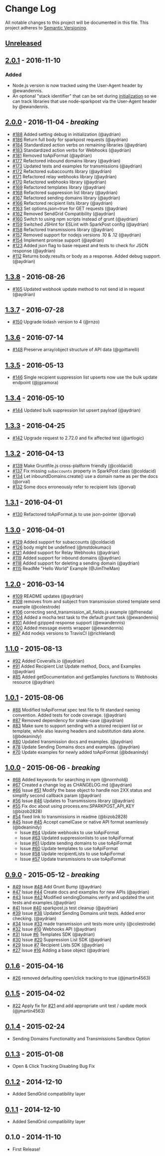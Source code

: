 # Change Log
All notable changes to this project will be documented in this file.
This project adheres to [Semantic Versioning](http://semver.org/).

## [Unreleased][unreleased]

## [2.0.1] - 2016-11-10
### Added
- Node.js version is now tracked using the User-Agent header by @ewandennis.
- An optional "stack identifier" that can be set during [initialization](README.md#initialization) so we can track libraries that use node-sparkpost via the User-Agent header by @ewandennis.

## [2.0.0] - 2016-11-04 - *breaking*
- [#188](https://github.com/SparkPost/node-sparkpost/pull/188) Added setting debug in initialization (@aydrian)
- [#186](https://github.com/SparkPost/node-sparkpost/pull/186) Return full body for sparkpost requests (@aydrian)
- [#184](https://github.com/SparkPost/node-sparkpost/pull/184) Standardized action verbs on remaining libraries (@aydrian)
- [#183](https://github.com/SparkPost/node-sparkpost/pull/183) Standardized action verbs for Webhooks (@aydrian)
- [#181](https://github.com/SparkPost/node-sparkpost/pull/181) Removed toApiFormat (@aydrian)
- [#177](https://github.com/SparkPost/node-sparkpost/pull/177) Refactored inbound domains library (@aydrian)
- [#173](https://github.com/SparkPost/node-sparkpost/pull/173) Updated tests and examples for transmissions (@aydrian)
- [#172](https://github.com/SparkPost/node-sparkpost/pull/172) Refactored subaccounts library (@aydrian)
- [#171](https://github.com/SparkPost/node-sparkpost/pull/171) Refactored relay webhooks library (@aydrian)
- [#170](https://github.com/SparkPost/node-sparkpost/pull/170) Refactored webhooks library (@aydrian)
- [#169](https://github.com/SparkPost/node-sparkpost/pull/169) Refactored templates library (@aydrian)
- [#168](https://github.com/SparkPost/node-sparkpost/pull/168) Refactored suppression list library (@aydrian)
- [#167](https://github.com/SparkPost/node-sparkpost/pull/167) Refactored sending domains library (@aydrian)
- [#166](https://github.com/SparkPost/node-sparkpost/pull/166) Refactored recipient lists library (@aydrian)
- [#163](https://github.com/SparkPost/node-sparkpost/pull/163) Set options.json=true for GET requests (@aydrian)
- [#162](https://github.com/SparkPost/node-sparkpost/pull/162) Removed SendGrid Compatibility (@aydrian)
- [#160](https://github.com/SparkPost/node-sparkpost/pull/160) Switch to using npm scripts instead of grunt (@aydrian)
- [#159](https://github.com/SparkPost/node-sparkpost/pull/159) Switched JSHint for ESLint with SparkPost config (@aydrian)
- [#158](https://github.com/SparkPost/node-sparkpost/pull/158) Refactored transmissions library (@aydrian)
- [#157](https://github.com/SparkPost/node-sparkpost/pull/157) Removed support for nodejs versions .10 & .12 (@aydrian)
- [#154](https://github.com/SparkPost/node-sparkpost/pull/154) Implement promise support (@aydrian)
- [#123](https://github.com/SparkPost/node-sparkpost/pull/123) Added json flag to base request and tests to check for JSON response (@aydrian)
- [#112](https://github.com/SparkPost/node-sparkpost/pull/112) Returns body.results or body as a response. Added debug support. (@aydrian)

## [1.3.8] - 2016-08-26
- [#165](https://github.com/SparkPost/node-sparkpost/pull/165) Updated webhook update method to not send id in request (@aydrian)

## [1.3.7] - 2016-07-28
- [#150](https://github.com/SparkPost/node-sparkpost/pull/150) Upgrade lodash version to 4 (@rnzo)

## [1.3.6] - 2016-07-14
- [#148](https://github.com/SparkPost/node-sparkpost/pull/148) Preserve array/object structure of API data (@gpittarelli)

## [1.3.5] - 2016-05-13
- [#146](https://github.com/SparkPost/node-sparkpost/pull/146) Single recipient suppression list upserts now use the bulk update endpoint (@jgzamora)

## [1.3.4] - 2016-05-10
- [#144](https://github.com/SparkPost/node-sparkpost/pull/144) Updated bulk suppression list upsert payload (@aydrian)

## [1.3.3] - 2016-04-25
- [#142](https://github.com/SparkPost/node-sparkpost/pull/142) Upgrade request to 2.72.0 and fix affected test (@artlogic)

## [1.3.2] - 2016-04-13
- [#139](https://github.com/SparkPost/node-sparkpost/pull/139) Make Gruntfile.js cross-platform friendly (@coldacid)
- [#137](https://github.com/SparkPost/node-sparkpost/pull/137) Fix missing `subaccounts` property in SparkPost class (@coldacid)
- [#134](https://github.com/SparkPost/node-sparkpost/pull/134) Let inboundDomains.create() use a domain name as per the docs (@orval)
- [#132](https://github.com/SparkPost/node-sparkpost/pull/132) Some docs erroneously refer to recipient lists (@orval)

## [1.3.1] - 2016-04-01
- [#130](https://github.com/SparkPost/node-sparkpost/pull/130) Refactored toApiFormat.js to use json-pointer (@orval)

## [1.3.0] - 2016-04-01
- [#129](https://github.com/SparkPost/node-sparkpost/pull/129) Added support for subaccounts (@coldacid)
- [#126](https://github.com/SparkPost/node-sparkpost/pull/126) body might be undefined (@mstdokumaci)
- [#121](https://github.com/SparkPost/node-sparkpost/pull/121) Added support for Relay Webhooks (@aydrian)
- [#119](https://github.com/SparkPost/node-sparkpost/pull/119) Added support for inbound domains (@aydrian)
- [#118](https://github.com/SparkPost/node-sparkpost/pull/118) Added support for deleting a sending domain (@aydrian)
- [#115](https://github.com/SparkPost/node-sparkpost/pull/115) ReadMe "Hello World" Example (@JimTheMan)

## [1.2.0] - 2016-03-14
- [#109](https://github.com/SparkPost/node-sparkpost/pull/109) README updates (@aydrian)
- [#108](https://github.com/SparkPost/node-sparkpost/pull/108) removes from and subject from transmission stored template send example (@colestrode)
- [#106](https://github.com/SparkPost/node-sparkpost/pull/106) correcting send_transmission_all_fields.js example (@lfreneda)
- [#104](https://github.com/SparkPost/node-sparkpost/pull/104) Added a mocha test task to the default grunt task (@ewandennis)
- [#101](https://github.com/SparkPost/node-sparkpost/pull/101) Added gzipped response support (@ewandennis)
- [#100](https://github.com/SparkPost/node-sparkpost/pull/100) Added message events wrapper (@ewandennis)
- [#97](https://github.com/SparkPost/node-sparkpost/pull/97) Add nodejs versions to TravisCI (@richleland)

## [1.1.0] - 2015-08-13
- [#92](https://github.com/SparkPost/node-sparkpost/pull/92) Added Coveralls.io (@aydrian)
- [#91](https://github.com/SparkPost/node-sparkpost/pull/91) Added Recipient List Update method, Docs, and Examples (@aydrian)
- [#85](https://github.com/SparkPost/node-sparkpost/pull/85) Added getDocumentation and getSamples functions to Webhooks resource (@aydrian)

## [1.0.1] - 2015-08-06
- [#88](https://github.com/SparkPost/node-sparkpost/pull/88) Modified toApiFormat spec test file to fit standard naming convention. Added tests for code coverage. (@aydrian)
- [#87](https://github.com/SparkPost/node-sparkpost/pull/87) Removed dependency for snake-case (@aydrian)
- [#83](https://github.com/SparkPost/node-sparkpost/pull/83) Make sure to support sending with a stored recipient list or template, while also leaving headers and substitution data alone. (@bdeanindy)
- [#80](https://github.com/SparkPost/node-sparkpost/pull/80) Updated transmission docs and examples. (@aydrian)
- [#78](https://github.com/SparkPost/node-sparkpost/pull/78) Update Sending Domains docs and examples. (@aydrian)
- [#70](https://github.com/SparkPost/node-sparkpost/pull/70) Update examples for newly added toApiFormat (@bdeanindy)

## [1.0.0] - 2015-06-06 - *breaking*
- [#68](https://github.com/SparkPost/node-sparkpost/pull/68) Added keywords for searching in npm (@nornholdj)
- [#67](https://github.com/SparkPost/node-sparkpost/pull/67) Created a change log as CHANGELOG.md (@aydrian)
- [#66](https://github.com/SparkPost/node-sparkpost/pull/66) Issue [#51](https://github.com/SparkPost/node-sparkpost/issues/51) Modify the base object to handle non 2XX status and simplify second callback param (@aydrian)
- [#56](https://github.com/SparkPost/node-sparkpost/pull/56) Issue [#46](https://github.com/SparkPost/node-sparkpost/issues/46) Updates to Transmissions library (@aydrian)
- [#55](https://github.com/SparkPost/node-sparkpost/pull/55) Fix doc about using process.env.SPARKPOST_API_KEY (@bizob2828)
- [#54](https://github.com/SparkPost/node-sparkpost/pull/54) fixed link to transmissions in readme (@bizob2828)
- [#45](https://github.com/SparkPost/node-sparkpost/pull/45) Issue [#45](https://github.com/SparkPost/node-sparkpost/issues/44) Accept camelCase or native API format seamlessly (@bdeanindy)
  - Issue [#64](https://github.com/SparkPost/node-sparkpost/issues/64) Update webhooks to use toApiFormat
  - Issue [#63](https://github.com/SparkPost/node-sparkpost/issues/63) Updated suppressionlists to use toApiFormat
  - Issue [#61](https://github.com/SparkPost/node-sparkpost/issues/61) Update sending domains to use toApiFormat
  - Issue [#60](https://github.com/SparkPost/node-sparkpost/issues/60) Update templates to use toApiFormat
  - Issue [#58](https://github.com/SparkPost/node-sparkpost/issues/58) Update recipientLists to use toApiFormat
  - Issue [#57](https://github.com/SparkPost/node-sparkpost/issues/58) Update transmissions to use toApiFormat

## [0.9.0] - 2015-05-12 - *breaking*
- [#49](https://github.com/SparkPost/node-sparkpost/pull/49) Issue [#48](https://github.com/SparkPost/node-sparkpost/issues/48) Add Grunt Bump (@aydrian)
- [#47](https://github.com/SparkPost/node-sparkpost/pull/47) Issue [#44](https://github.com/SparkPost/node-sparkpost/issues/44) Create docs and examples for new APIs (@aydrian)
- [#43](https://github.com/SparkPost/node-sparkpost/pull/43) Issue [#42](https://github.com/SparkPost/node-sparkpost/issues/42) Modified sendingDomains.verify and updated the unit tests and examples.(@aydrian)
- [#41](https://github.com/SparkPost/node-sparkpost/pull/41) Issue [#40](https://github.com/SparkPost/node-sparkpost/issues/40) sparkpost.js test cleanup (@aydrian)
- [#39](https://github.com/SparkPost/node-sparkpost/pull/39) Issue [#38](https://github.com/SparkPost/node-sparkpost/issues/38) Updated Sending Domains unit tests. Added error checking. (@aydrian)
- [#34](https://github.com/SparkPost/node-sparkpost/pull/34) Issue [#33](https://github.com/SparkPost/node-sparkpost/issues/33) made transmission unit tests more unity (@colestrode)
- [#32](https://github.com/SparkPost/node-sparkpost/pull/32) Issue [#10](https://github.com/SparkPost/node-sparkpost/issues/10) Webhooks API (@aydrian)
- [#31](https://github.com/SparkPost/node-sparkpost/pull/31) Issue [#6](https://github.com/SparkPost/node-sparkpost/issues/6) Templates SDK (@aydrian)
- [#30](https://github.com/SparkPost/node-sparkpost/pull/30) Issue [#20](https://github.com/SparkPost/node-sparkpost/issues/20) Suppression List SDK (@aydrian)
- [#29](https://github.com/SparkPost/node-sparkpost/pull/29) Issue [#7](https://github.com/SparkPost/node-sparkpost/issues/7) Recipient Lists SDK (@aydrian)
- [#27](https://github.com/SparkPost/node-sparkpost/pull/27) Issue [#16](https://github.com/SparkPost/node-sparkpost/issues/16) Adding a base object (@aydrian)

## [0.1.6] - 2015-04-16
- [#26](https://github.com/SparkPost/node-sparkpost/pull/26) removed defaulting open/click tracking to true (@jmartin4563)

## [0.1.5] - 2015-04-02
- [#22](https://github.com/SparkPost/node-sparkpost/pull/22) Apply fix for [#21](https://github.com/SparkPost/node-sparkpost/issues/21) and add appropriate unit test / update mock (@jmartin4563)

## [0.1.4] - 2015-02-24
- Sending Domains Functionality and Transmissions Sandbox Option

## [0.1.3] - 2015-01-08
- Open & Click Tracking Disabling Bug Fix

## [0.1.2] - 2014-12-10
- Added SendGrid compatibility layer

## [0.1.1] - 2014-12-10
- Added SendGrid compatibility layer

## 0.1.0 - 2014-11-10
- First Release!

[unreleased]: https://github.com/sparkpost/node-sparkpost/compare/v2.0.1...HEAD
[2.0.1]: https://github.com/sparkpost/node-sparkpost/compare/v2.0.0...v2.0.1
[2.0.0]: https://github.com/sparkpost/node-sparkpost/compare/1.3.8...v2.0.0
[1.3.8]: https://github.com/sparkpost/node-sparkpost/compare/1.3.7...1.3.8
[1.3.7]: https://github.com/sparkpost/node-sparkpost/compare/1.3.6...1.3.7
[1.3.6]: https://github.com/sparkpost/node-sparkpost/compare/1.3.5...1.3.6
[1.3.5]: https://github.com/sparkpost/node-sparkpost/compare/1.3.4...1.3.5
[1.3.4]: https://github.com/sparkpost/node-sparkpost/compare/1.3.3...1.3.4
[1.3.3]: https://github.com/sparkpost/node-sparkpost/compare/1.3.2...1.3.3
[1.3.2]: https://github.com/sparkpost/node-sparkpost/compare/1.3.1...1.3.2
[1.3.1]: https://github.com/sparkpost/node-sparkpost/compare/1.3.0...1.3.1
[1.3.0]: https://github.com/sparkpost/node-sparkpost/compare/1.2.0...1.3.0
[1.2.0]: https://github.com/sparkpost/node-sparkpost/compare/1.1.0...1.2.0
[1.1.0]: https://github.com/sparkpost/node-sparkpost/compare/1.0.1...1.1.0
[1.0.1]: https://github.com/sparkpost/node-sparkpost/compare/1.0.0...1.0.1
[1.0.0]: https://github.com/sparkpost/node-sparkpost/compare/0.9.0...1.0.0
[0.9.0]: https://github.com/sparkpost/node-sparkpost/compare/0.1.6...0.9.0
[0.1.6]: https://github.com/sparkpost/node-sparkpost/compare/0.1.5...0.1.6
[0.1.5]: https://github.com/sparkpost/node-sparkpost/compare/0.1.4...0.1.5
[0.1.4]: https://github.com/sparkpost/node-sparkpost/compare/0.1.3...0.1.4
[0.1.3]: https://github.com/sparkpost/node-sparkpost/compare/0.1.2...0.1.3
[0.1.2]: https://github.com/sparkpost/node-sparkpost/compare/0.1.1...0.1.2
[0.1.1]: https://github.com/sparkpost/node-sparkpost/compare/0.1.0...0.1.1
